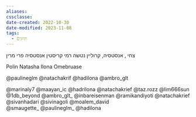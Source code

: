 ```yaml
---
aliases: 
cssclasse: 
date-created: 2022-10-30
date-modified: 2023-11-08
tags:
  - תיוגים
---
```


צחי , אנסטסיה,
קרוליין נטשה
רמי קריסטין
אנסטסיה פרי
מרין

Polin
Natasha
Ilona
Omebruase

@paulineglm
@natachakrif
@hadilona
@ambro_glt

@marinaly7
@maayan_ic
@hadrilona
@natachakrief
@taz.rozz
@lim666sun
@1db_beyond
@ambro_glt_
@inbareisenman
@ramikandiyoti
@natachakrief
@sivanhadari
@sivinagoli
@moalem_david  
@smaugette_
@paulineglm_
 @hadilona
